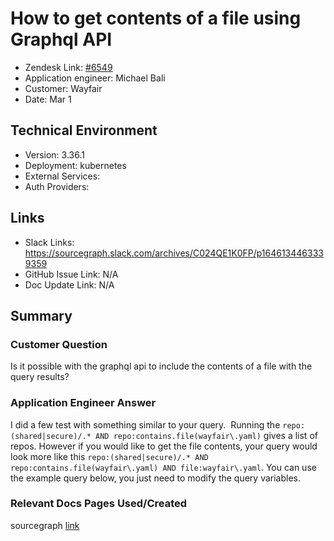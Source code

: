 
# How to get contents of a file using Graphql API <!-- Ticket Title  Hint: include keywords to make it searchable -->

- Zendesk Link: [#6549](https://sourcegraph.zendesk.com/agent/tickets/6549)
- Application engineer: Michael Bali
- Customer: Wayfair <!-- Redact if this contains personally identifying information -->
- Date: Mar 1

<!-- Data populated from integration, speak to Ben Gordon or Michael Bali if not working -->
<!-- During Internal team trial, fill missing data manually (we are waiting for all data to sync) -->

## Technical Environment
- Version: 3.36.1​
- Deployment: kubernetes
- External Services:
- Auth Providers:


## Links
<!-- Data for application engineer manual entry -->
- Slack Links: https://sourcegraph.slack.com/archives/C024QE1K0FP/p1646134463339359
- GitHub Issue Link: N/A
- Doc Update Link: N/A

## Summary
### Customer Question
Is it possible with the graphql api to include the contents of a file with the query results?

### Application Engineer Answer
I did a few test with something similar to your query.  Running the `repo:(shared|secure)/.* AND repo:contains.file(wayfair\.yaml)` gives a list of repos. However if you would like to get the file contents, your query would look more like this `repo:(shared|secure)/.* AND repo:contains.file(wayfair\.yaml) AND file:wayfair\.yaml`. You can use the example query below, you just need to modify the query variables.

### Relevant Docs Pages Used/Created
sourcegraph [link](https://sourcegraph.com/api/console?_ga=2.188609899.2134099489.1646134401-746694459.1644915851#%7B%22query%22%3A%22query%20(%24query%3A%20String!)%20%7B%5Cn%20%20search(query%3A%20%24query%2C%20version%3A%20V2)%20%7B%5Cn%20%20%20%20results%20%7B%5Cn%20%20%20%20%20%20results%20%7B%5Cn%20%20%20%20%20%20%20%20__typename%5Cn%20%20%20%20%20%20%20%20...%20on%20FileMatch%20%7B%5Cn%20%20%20%20%20%20%20%20%20%20...FileMatchFields%5Cn%20%20%20%20%20%20%20%20%7D%5Cn%20%20%20%20%20%20%20%20...%20on%20CommitSearchResult%20%7B%5Cn%20%20%20%20%20%20%20%20%20%20...CommitSearchResultFields%5Cn%20%20%20%20%20%20%20%20%7D%5Cn%20%20%20%20%20%20%20%20...%20on%20Repository%20%7B%5Cn%20%20%20%20%20%20%20%20%20%20...RepositoryFields%5Cn%20%20%20%20%20%20%20%20%7D%5Cn%20%20%20%20%20%20%7D%5Cn%20%20%20%20%20%20limitHit%5Cn%20%20%20%20%20%20cloning%20%7B%5Cn%20%20%20%20%20%20%20%20name%5Cn%20%20%20%20%20%20%7D%5Cn%20%20%20%20%20%20missing%20%7B%5Cn%20%20%20%20%20%20%20%20name%5Cn%20%20%20%20%20%20%7D%5Cn%20%20%20%20%20%20timedout%20%7B%5Cn%20%20%20%20%20%20%20%20name%5Cn%20%20%20%20%20%20%7D%5Cn%20%20%20%20%20%20matchCount%5Cn%20%20%20%20%20%20elapsedMilliseconds%5Cn%20%20%20%20%20%20...SearchResultsAlertFields%5Cn%20%20%20%20%7D%5Cn%20%20%7D%5Cn%7D%5Cn%5Cnfragment%20FileMatchFields%20on%20FileMatch%20%7B%5Cn%20%20repository%20%7B%5Cn%20%20%20%20name%5Cn%20%20%20%20url%5Cn%20%20%7D%5Cn%20%20file%20%7B%5Cn%20%20%20%20name%5Cn%20%20%20%20path%5Cn%20%20%20%20url%5Cn%20%20%20%20content%5Cn%20%20%20%20commit%20%7B%5Cn%20%20%20%20%20%20oid%5Cn%20%20%20%20%7D%5Cn%20%20%7D%5Cn%20%20lineMatches%20%7B%5Cn%20%20%20%20preview%5Cn%20%20%20%20lineNumber%5Cn%20%20%20%20offsetAndLengths%5Cn%20%20%20%20limitHit%5Cn%20%20%7D%5Cn%7D%5Cn%5Cnfragment%20CommitSearchResultFields%20on%20CommitSearchResult%20%7B%5Cn%20%20messagePreview%20%7B%5Cn%20%20%20%20value%5Cn%20%20%20%20highlights%20%7B%5Cn%20%20%20%20%20%20line%5Cn%20%20%20%20%20%20character%5Cn%20%20%20%20%20%20length%5Cn%20%20%20%20%7D%5Cn%20%20%7D%5Cn%20%20diffPreview%20%7B%5Cn%20%20%20%20value%5Cn%20%20%20%20highlights%20%7B%5Cn%20%20%20%20%20%20line%5Cn%20%20%20%20%20%20character%5Cn%20%20%20%20%20%20length%5Cn%20%20%20%20%7D%5Cn%20%20%7D%5Cn%20%20label%20%7B%5Cn%20%20%20%20html%5Cn%20%20%7D%5Cn%20%20url%5Cn%20%20matches%20%7B%5Cn%20%20%20%20url%5Cn%20%20%20%20body%20%7B%5Cn%20%20%20%20%20%20html%5Cn%20%20%20%20%20%20text%5Cn%20%20%20%20%7D%5Cn%20%20%20%20highlights%20%7B%5Cn%20%20%20%20%20%20character%5Cn%20%20%20%20%20%20line%5Cn%20%20%20%20%20%20length%5Cn%20%20%20%20%7D%5Cn%20%20%7D%5Cn%20%20commit%20%7B%5Cn%20%20%20%20repository%20%7B%5Cn%20%20%20%20%20%20name%5Cn%20%20%20%20%7D%5Cn%20%20%20%20oid%5Cn%20%20%20%20url%5Cn%20%20%20%20subject%5Cn%20%20%20%20author%20%7B%5Cn%20%20%20%20%20%20date%5Cn%20%20%20%20%20%20person%20%7B%5Cn%20%20%20%20%20%20%20%20displayName%5Cn%20%20%20%20%20%20%7D%5Cn%20%20%20%20%7D%5Cn%20%20%7D%5Cn%7D%5Cn%5Cnfragment%20RepositoryFields%20on%20Repository%20%7B%5Cn%20%20name%5Cn%20%20url%5Cn%20%20externalURLs%20%7B%5Cn%20%20%20%20serviceType%5Cn%20%20%20%20url%5Cn%20%20%7D%5Cn%20%20label%20%7B%5Cn%20%20%20%20html%5Cn%20%20%7D%5Cn%7D%5Cn%5Cnfragment%20SearchResultsAlertFields%20on%20SearchResults%20%7B%5Cn%20%20alert%20%7B%5Cn%20%20%20%20title%5Cn%20%20%20%20description%5Cn%20%20%20%20proposedQueries%20%7B%5Cn%20%20%20%20%20%20description%5Cn%20%20%20%20%20%20query%5Cn%20%20%20%20%7D%5Cn%20%20%7D%5Cn%7D%5Cn%22%2C%22variables%22%3A%22%7B%5Cn%20%20%5C%22query%5C%22%3A%20%5C%22repo%3A(sourcegraph%7Cfacebook)%2F.*%20AND%20repo%3Acontains.file(README.md)%20AND%20file%3AREADME.md%5C%22%5Cn%7D%22%7D)
<!-- Once complete, upload a copy to https://github.com/sourcegraph/support-tools-internal/tree/main/resolved-tickets as a .md file -->
<!-- Name the file 6549.md -->
